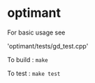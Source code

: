 # optimant

For basic usage see 

'optimant/tests/gd_test.cpp'

To build :
`make`

To test :
`make test`



